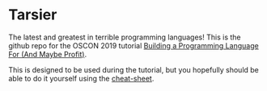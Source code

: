 # Tarsier

The latest and greatest in terrible programming languages!
This is the github repo for the OSCON 2019 tutorial [Building a Programming Language For (And Maybe Profit)](https://conferences.oreilly.com/oscon/oscon-or/public/schedule/detail/76048).

This is designed to be used during the tutorial, but you hopefully should be able to do it yourself using the [cheat-sheet](./docs/cheat-sheet.asciidoc).
